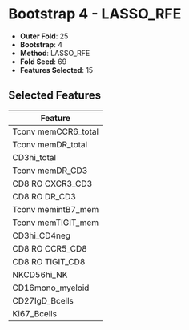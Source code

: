 # Bootstrap 4 - LASSO_RFE

- **Outer Fold**: 25
- **Bootstrap**: 4
- **Method**: LASSO_RFE
- **Fold Seed**: 69
- **Features Selected**: 15

## Selected Features

| Feature |
|---------|
| Tconv memCCR6_total |
| Tconv memDR_total |
| CD3hi_total |
| Tconv memDR_CD3 |
| CD8 RO CXCR3_CD3 |
| CD8 RO DR_CD3 |
| Tconv memintB7_mem |
| Tconv memTIGIT_mem |
| CD3hi_CD4neg |
| CD8 RO CCR5_CD8 |
| CD8 RO TIGIT_CD8 |
| NKCD56hi_NK |
| CD16mono_myeloid |
| CD27IgD_Bcells |
| Ki67_Bcells |
